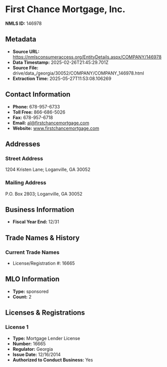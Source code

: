 # First Chance Mortgage, Inc.

**NMLS ID:** 146978

## Metadata
- **Source URL:** https://nmlsconsumeraccess.org/EntityDetails.aspx/COMPANY/146978
- **Data Timestamp:** 2025-02-26T21:45:29.701Z
- **Source File:** drive/data_/georgia/30052/COMPANY/COMPANY_146978.html
- **Extraction Time:** 2025-05-27T11:53:08.106269

## Contact Information
- **Phone:** 678-957-6733
- **Toll Free:** 866-686-5026
- **Fax:** 678-957-6718
- **Email:** al@firstchancemortgage.com
- **Website:** www.firstchancemortgage.com

## Addresses
### Street Address
1204 Kristen Lane; Loganville, GA 30052

### Mailing Address
P.O. Box 2803; Loganville, GA 30052

## Business Information
- **Fiscal Year End:** 12/31

## Trade Names & History
### Current Trade Names
- License/Registration #: 16665

## MLO Information
- **Type:** sponsored
- **Count:** 2

## Licenses & Registrations

### License 1
- **Type:** Mortgage Lender License
- **Number:** 16665
- **Regulator:** Georgia
- **Issue Date:** 12/16/2014
- **Authorized to Conduct Business:** Yes

